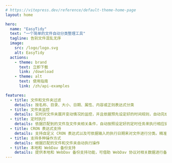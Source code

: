 ```yaml
---
# https://vitepress.dev/reference/default-theme-home-page
layout: home

hero:
  name: "EasyTidy"
  text: "一个简单的文件自动分类整理工具"
  tagline: 告别文件混乱无序
  image:
    src: /logo/logo.svg
    alt: EasyTidy
  actions:
    - theme: brand
      text: 立即下载
      link: /download
    - theme: alt
      text: 使用指南
      link: /zh/api-examples

features:
  - title: 文件和文件夹过滤
    details: 按名称、目录、大小、日期、属性、内容或正则表达式分类
  - title: 文件夹监控
    details: 实时对文件夹展开变动情况的监控，并且依据预先设定好的时间规则，自动完成对文件夹内文件的分类操作。
  - title: 定时执行
    details: 依据匹配到的文件及文件夹相关条件，自动按照设定好的定时任务来执行相应操作
  - title: CRON 表达式支持
    details: 支持自定义 CRON 表达式以及可依据输入的执行日期来对文件进行分类。精准把控文件分类
  - title: 支持多种操作方式
    details: 根据匹配的文件和文件夹自动执行操作
  - title: 本地和 WebDav 备份支持
    details: 提供本地和 WebDav 备份支持功能，可借助 WebDav 协议对相关数据进行备份操，或者在本地文件夹进行备份
---
```


